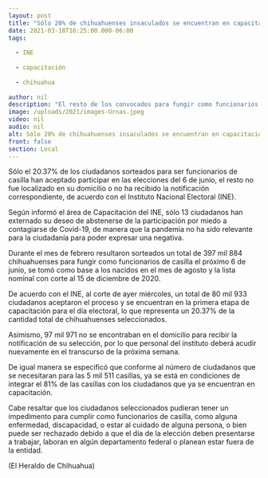 ```yaml
---
layout: post
title: "Sólo 20% de chihuahuenses insaculados se encuentran en capacitación"
date: 2021-03-18T16:25:00.000-06:00
tags:
  
  - INE
  
  - capacitación
  
  - chihuahua
  
author: nil
description: "El resto de los convocados para fungir como funcionarios de casilla no fue localizado en su domicilio, o no ha recibido la notificación correspondiente"
image: /uploads/2021/images-Urnas.jpeg
video: nil
audio: nil
alt: Sólo 20% de chihuahuenses insaculados se encuentran en capacitación
front: false
section: Local
---
```


Sólo el 20.37% de los ciudadanos sorteados para ser funcionarios de casilla han aceptado participar en las elecciones del 6 de junio, el resto no fue localizado en su domicilio o no ha recibido la notificación correspondiente, de acuerdo con el Instituto Nacional Electoral (INE).

Según informó el área de Capacitación del INE, sólo 13 ciudadanos han externado su deseo de abstenerse de la participación por miedo a contagiarse de Covid-19, de manera que la pandemia no ha sido relevante para la ciudadanía para poder expresar una negativa.

Durante el mes de febrero resultaron sorteados un total de 397 mil 884 chihuahuenses para fungir como funcionarios de casilla el próximo 6 de junio, se tomó como base a los nacidos en el mes de agosto y la lista nominal con corte al 15 de diciembre de 2020.

De acuerdo con el INE, al corte de ayer miércoles, un total de 80 mil 933 ciudadanos aceptaron el proceso y se encuentran en la primera etapa de capacitación para el día electoral, lo que representa un 20.37% de la cantidad total de chihuahuenses seleccionados.

Asimismo, 97 mil 971 no se encontraban en el domicilio para recibir la notificación de su selección, por lo que personal del instituto deberá acudir nuevamente en el transcurso de la próxima semana.

De igual manera se especificó que conforme al número de ciudadanos que se necesitaran para las 5 mil 511 casillas, ya se está en condiciones de integrar el 81% de las casillas con los ciudadanos que ya se encuentran en capacitación.

Cabe resaltar que los ciudadanos seleccionados pudieran tener un impedimento para cumplir como funcionarios de casilla, como alguna enfermedad, discapacidad, o estar al cuidado de alguna persona, o bien puede ser rechazado debido a que el día de la elección deben presentarse a trabajar, laboran en algún departamento federal o planean estar fuera de la entidad.

(El Heraldo de Chihuahua)